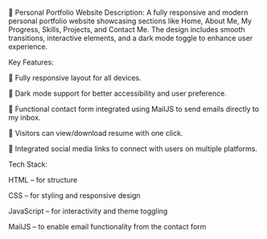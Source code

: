 💼 Personal Portfolio Website
Description:
A fully responsive and modern personal portfolio website showcasing sections like Home, About Me, My Progress, Skills, Projects, and Contact Me. The design includes smooth transitions, interactive elements, and a dark mode toggle to enhance user experience.

Key Features:

📱 Fully responsive layout for all devices.

🌙 Dark mode support for better accessibility and user preference.

📧 Functional contact form integrated using MailJS to send emails directly to my inbox.

📄 Visitors can view/download resume with one click.

🔗 Integrated social media links to connect with users on multiple platforms.

Tech Stack:

HTML – for structure

CSS – for styling and responsive design

JavaScript – for interactivity and theme toggling

MailJS – to enable email functionality from the contact form
